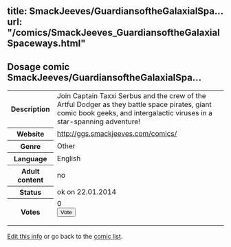 title: SmackJeeves/GuardiansoftheGalaxialSpa...
url: "/comics/SmackJeeves_GuardiansoftheGalaxialSpaceways.html"
---
Dosage comic SmackJeeves/GuardiansoftheGalaxialSpa...
-----------------------------------------

<p id="msg"></p>
<script type="text/javascript">
if (window.location.search === '?edit_info_mail=sent_ok') {
  var elem = document.getElementById("msg");
  elem.innerHTML = 'Edited information sucessfully sent for review, which is usually done daily. Thanks!';
  elem.className = 'ok';
}
</script>
<table class="comicinfo">
<tr>
<th>Description</th><td>Join Captain Taxxi Serbus and the crew of the Artful Dodger as they battle space pirates, giant comic book geeks, and intergalactic viruses in a star-spanning adventure!</td>
</tr>
<tr>
<th>Website</th><td><a href="http://ggs.smackjeeves.com/comics/">http://ggs.smackjeeves.com/comics/</a></td>
</tr>
<tr>
<th>Genre</th><td>Other</td>
</tr>
<tr>
<th>Language</th><td>English</td>
</tr>
<tr>
<th>Adult content</th><td>no</td>
</tr>
<tr>
<th>Status</th><td>ok on 22.01.2014</td>
</tr>
<tr>
<th>Votes</th><td>0
<form action="http://gaecounter.appspot.com/count/" method="POST">
<input name="name" type="hidden" value="SmackJeeves_GuardiansoftheGalaxialSpaceways"/>
<input name="uid" type="hidden" id="voteuid" value=""/>
<input type="submit" value="Vote"/>
</form>
</td>
</tr>
</table>
<script type="text/javascript">
var ua = navigator.userAgent;
document.getElementById("voteuid").value = ua.replace(/[^a-zA-Z0-9\._:]/g , "_");;
</script>

[Edit this info](SmackJeeves_GuardiansoftheGalaxialSpaceways_edit.html) or go back to the [comic list](../comic-index.html).
